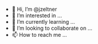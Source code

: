 - 👋 Hi, I’m @jzeltner
- 👀 I’m interested in ...
- 🌱 I’m currently learning ...
- 💞️ I’m looking to collaborate on ...
- 📫 How to reach me ...

<!---
jzeltner/jzeltner is a ✨ special ✨ repository because its `README.md` (this file) appears on your GitHub profile.
You can click the Preview link to take a look at your changes.
--->
